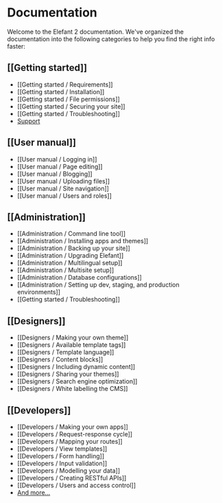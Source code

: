 # Documentation

Welcome to the Elefant 2 documentation. We've organized the documentation
into the following categories to help you find the right info faster:

## [[Getting started]]

* [[Getting started / Requirements]]
* [[Getting started / Installation]]
* [[Getting started / File permissions]]
* [[Getting started / Securing your site]]
* [[Getting started / Troubleshooting]]
* [Support](/forum/)

## [[User manual]]

* [[User manual / Logging in]]
* [[User manual / Page editing]]
* [[User manual / Blogging]]
* [[User manual / Uploading files]]
* [[User manual / Site navigation]]
* [[User manual / Users and roles]]

## [[Administration]]

* [[Administration / Command line tool]]
* [[Administration / Installing apps and themes]]
* [[Administration / Backing up your site]]
* [[Administration / Upgrading Elefant]]
* [[Administration / Multilingual setup]]
* [[Administration / Multisite setup]]
* [[Administration / Database configurations]]
* [[Administration / Setting up dev, staging, and production environments]]
* [[Getting started / Troubleshooting]]

## [[Designers]]

* [[Designers / Making your own theme]]
* [[Designers / Available template tags]]
* [[Designers / Template language]]
* [[Designers / Content blocks]]
* [[Designers / Including dynamic content]]
* [[Designers / Sharing your themes]]
* [[Designers / Search engine optimization]]
* [[Designers / White labelling the CMS]]

## [[Developers]]

* [[Developers / Making your own apps]]
* [[Developers / Request-response cycle]]
* [[Developers / Mapping your routes]]
* [[Developers / View templates]]
* [[Developers / Form handling]]
* [[Developers / Input validation]]
* [[Developers / Modelling your data]]
* [[Developers / Creating RESTful APIs]]
* [[Developers / Users and access control]]
* [And more...](/docs/2.0/developers)
